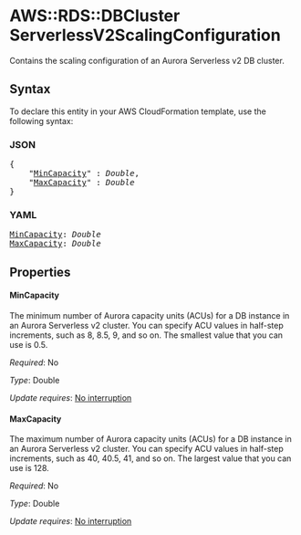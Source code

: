 # AWS::RDS::DBCluster ServerlessV2ScalingConfiguration

Contains the scaling configuration of an Aurora Serverless v2 DB cluster.

## Syntax

To declare this entity in your AWS CloudFormation template, use the following syntax:

### JSON

<pre>
{
    "<a href="#mincapacity" title="MinCapacity">MinCapacity</a>" : <i>Double</i>,
    "<a href="#maxcapacity" title="MaxCapacity">MaxCapacity</a>" : <i>Double</i>
}
</pre>

### YAML

<pre>
<a href="#mincapacity" title="MinCapacity">MinCapacity</a>: <i>Double</i>
<a href="#maxcapacity" title="MaxCapacity">MaxCapacity</a>: <i>Double</i>
</pre>

## Properties

#### MinCapacity

The minimum number of Aurora capacity units (ACUs) for a DB instance in an Aurora Serverless v2 cluster. You can specify ACU values in half-step increments, such as 8, 8.5, 9, and so on. The smallest value that you can use is 0.5.

_Required_: No

_Type_: Double

_Update requires_: [No interruption](https://docs.aws.amazon.com/AWSCloudFormation/latest/UserGuide/using-cfn-updating-stacks-update-behaviors.html#update-no-interrupt)

#### MaxCapacity

The maximum number of Aurora capacity units (ACUs) for a DB instance in an Aurora Serverless v2 cluster. You can specify ACU values in half-step increments, such as 40, 40.5, 41, and so on. The largest value that you can use is 128.

_Required_: No

_Type_: Double

_Update requires_: [No interruption](https://docs.aws.amazon.com/AWSCloudFormation/latest/UserGuide/using-cfn-updating-stacks-update-behaviors.html#update-no-interrupt)
